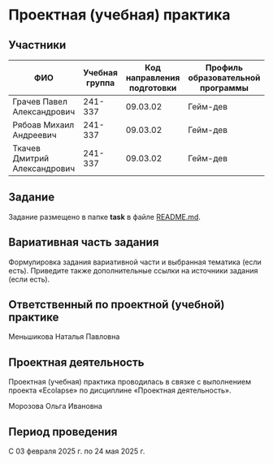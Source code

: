 # Проектная (учебная) практика

## Участники

| ФИО | Учебная группа | Код направления подготовки | Профиль образовательной программы |
|-|-|-|-|
| Грачев Павел Александрович|241-337|09.03.02|Гейм-дев|
| Рябоав Михаил Андреевич|241-337|09.03.02|Гейм-дев|
| Ткачев Дмитрий Александрович|241-337|09.03.02|Гейм-дев|

## Задание

Задание размещено в папке **task** в файле [README.md](task/README.md).

## Вариативная часть задания

Формулировка задания вариативной части и выбранная тематика (если есть). Приведите также дополнительные ссылки на источники задания (если есть).

## Ответственный по проектной (учебной) практике

Меньшикова Наталья Павловна

## Проектная деятельность

Проектная (учебная) практика проводилась в связке с выполнением проекта «Ecolapse» по дисциплине «Проектная деятельность».

Морозова Ольга Ивановна

## Период проведения

С 03 февраля 2025 г. по 24 мая 2025 г.
